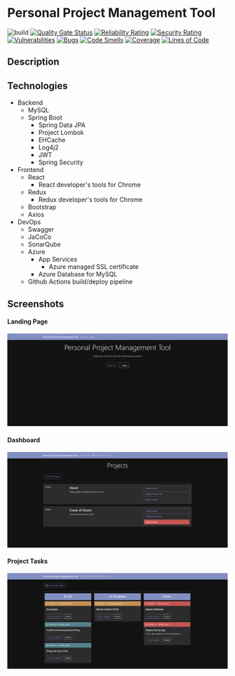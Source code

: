 # Personal Project Management Tool

![build](https://github.com/MajinPierce/ProjectManagementTool-Heroku/actions/workflows/main_projectmanagementtool.yml/badge.svg?event=push)
[![Quality Gate Status](https://pmt-sonarqube.azurewebsites.net/api/project_badges/measure?project=MajinPierce_ProjectManagementTool-Heroku&metric=alert_status&token=c340e151415bfbc1ee14f94397609b5432e878f5)](https://pmt-sonarqube.azurewebsites.net/dashboard?id=MajinPierce_ProjectManagementTool-Heroku)
[![Reliability Rating](https://pmt-sonarqube.azurewebsites.net/api/project_badges/measure?project=MajinPierce_ProjectManagementTool-Heroku&metric=reliability_rating&token=c340e151415bfbc1ee14f94397609b5432e878f5)](https://pmt-sonarqube.azurewebsites.net/dashboard?id=MajinPierce_ProjectManagementTool-Heroku)
[![Security Rating](https://pmt-sonarqube.azurewebsites.net/api/project_badges/measure?project=MajinPierce_ProjectManagementTool-Heroku&metric=security_rating&token=c340e151415bfbc1ee14f94397609b5432e878f5)](https://pmt-sonarqube.azurewebsites.net/dashboard?id=MajinPierce_ProjectManagementTool-Heroku)
[![Vulnerabilities](https://pmt-sonarqube.azurewebsites.net/api/project_badges/measure?project=MajinPierce_ProjectManagementTool-Heroku&metric=vulnerabilities&token=c340e151415bfbc1ee14f94397609b5432e878f5)](https://pmt-sonarqube.azurewebsites.net/dashboard?id=MajinPierce_ProjectManagementTool-Heroku)
[![Bugs](https://pmt-sonarqube.azurewebsites.net/api/project_badges/measure?project=MajinPierce_ProjectManagementTool-Heroku&metric=bugs&token=c340e151415bfbc1ee14f94397609b5432e878f5)](https://pmt-sonarqube.azurewebsites.net/dashboard?id=MajinPierce_ProjectManagementTool-Heroku)
[![Code Smells](https://pmt-sonarqube.azurewebsites.net/api/project_badges/measure?project=MajinPierce_ProjectManagementTool-Heroku&metric=code_smells&token=c340e151415bfbc1ee14f94397609b5432e878f5)](https://pmt-sonarqube.azurewebsites.net/dashboard?id=MajinPierce_ProjectManagementTool-Heroku)
[![Coverage](https://pmt-sonarqube.azurewebsites.net/api/project_badges/measure?project=MajinPierce_ProjectManagementTool-Heroku&metric=coverage&token=c340e151415bfbc1ee14f94397609b5432e878f5)](https://pmt-sonarqube.azurewebsites.net/dashboard?id=MajinPierce_ProjectManagementTool-Heroku)
[![Lines of Code](https://pmt-sonarqube.azurewebsites.net/api/project_badges/measure?project=MajinPierce_ProjectManagementTool-Heroku&metric=ncloc&token=c340e151415bfbc1ee14f94397609b5432e878f5)](https://pmt-sonarqube.azurewebsites.net/dashboard?id=MajinPierce_ProjectManagementTool-Heroku)

## Description

## Technologies

* Backend
  * MySQL
  * Spring Boot
    * Spring Data JPA
    * Project Lombok
    * EHCache
    * Log4j2
    * JWT
    * Spring Security
* Frontend
  * React
    * React developer's tools for Chrome
  * Redux
    * Redux developer's tools for Chrome
  * Bootstrap
  * Axios
* DevOps
  * Swagger
  * JaCoCo
  * SonarQube
  * Azure
    * App Services
      * Azure managed SSL certificate
    * Azure Database for MySQL
  * Github Actions build/deploy pipeline

## Screenshots
#### Landing Page
![Alt text](/img/projectmanagementtool.app.png?raw=true "Landing Page")

#### Dashboard
![Alt text](/img/projectmanagementtool.app_dashboard.png?raw=true "Dashboard")

#### Project Tasks
![Alt text](/img/projectmanagementtool.app_projectBoard.png?raw=true "Project Tasks")
